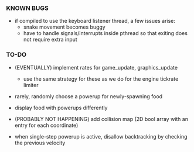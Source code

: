 ### KNOWN BUGS

* if compiled to use the keyboard listener thread, a few issues arise:
  * snake movement becomes buggy
  * have to handle signals/interrupts inside pthread so that exiting does not require extra input

### TO-DO

* (EVENTUALLY) implement rates for game_update, graphics_update
  * use the same strategy for these as we do for the engine tickrate limiter

* rarely, randomly choose a powerup for newly-spawning food

* display food with powerups differently

* (PROBABLY NOT HAPPENING) add collision map (2D bool array with an entry for each coordinate)

* when single-step powerup is active, disallow backtracking by checking the previous velocity
